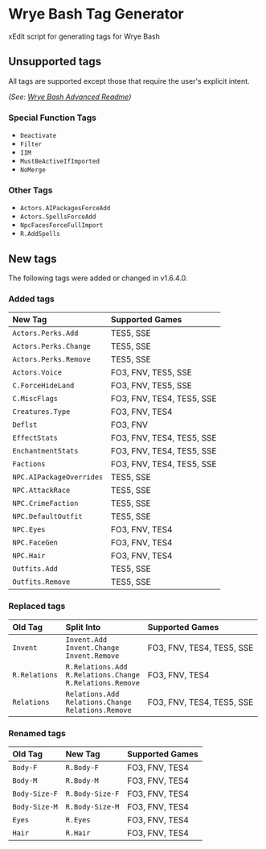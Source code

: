 # Wrye Bash Tag Generator

xEdit script for generating tags for Wrye Bash

## Unsupported tags

All tags are supported except those that require the user's explicit intent.

*(See: [Wrye Bash Advanced Readme](https://wrye-bash.github.io/docs/Wrye%20Bash%20Advanced%20Readme.html))*

### Special Function Tags

- `Deactivate`
- `Filter`
- `IIM`
- `MustBeActiveIfImported`
- `NoMerge`

### Other Tags

- `Actors.AIPackagesForceAdd`
- `Actors.SpellsForceAdd`
- `NpcFacesForceFullImport`
- `R.AddSpells`


## New tags

The following tags were added or changed in v1.6.4.0.

### Added tags

New Tag | Supported Games
:--- | :---
`Actors.Perks.Add` | TES5, SSE
`Actors.Perks.Change` | TES5, SSE
`Actors.Perks.Remove` | TES5, SSE
`Actors.Voice` | FO3, FNV, TES5, SSE
`C.ForceHideLand` | FO3, FNV, TES5, SSE
`C.MiscFlags` | FO3, FNV, TES4, TES5, SSE
`Creatures.Type` | FO3, FNV, TES4
`Deflst` | FO3, FNV
`EffectStats` | FO3, FNV, TES4, TES5, SSE
`EnchantmentStats` | FO3, FNV, TES4, TES5, SSE
`Factions` | FO3, FNV, TES4, TES5, SSE
`NPC.AIPackageOverrides` | TES5, SSE
`NPC.AttackRace` | TES5, SSE
`NPC.CrimeFaction` | TES5, SSE
`NPC.DefaultOutfit` | TES5, SSE
`NPC.Eyes` | FO3, FNV, TES4
`NPC.FaceGen` | FO3, FNV, TES4
`NPC.Hair` | FO3, FNV, TES4
`Outfits.Add` | TES5, SSE
`Outfits.Remove` | TES5, SSE


### Replaced tags

Old Tag | Split Into | Supported Games
:--- | :--- | :---
`Invent` | `Invent.Add`<br>`Invent.Change`<br>`Invent.Remove` | FO3, FNV, TES4, TES5, SSE
`R.Relations` | `R.Relations.Add`<br>`R.Relations.Change`<br>`R.Relations.Remove` | FO3, FNV, TES4
`Relations` | `Relations.Add`<br>`Relations.Change`<br>`Relations.Remove` | FO3, FNV, TES4, TES5, SSE


### Renamed tags

Old Tag | New Tag | Supported Games
:--- | :--- | :---
`Body-F` | `R.Body-F` | FO3, FNV, TES4
`Body-M` | `R.Body-M` | FO3, FNV, TES4
`Body-Size-F` | `R.Body-Size-F` | FO3, FNV, TES4
`Body-Size-M` | `R.Body-Size-M` | FO3, FNV, TES4
`Eyes` | `R.Eyes` | FO3, FNV, TES4
`Hair` | `R.Hair` | FO3, FNV, TES4
